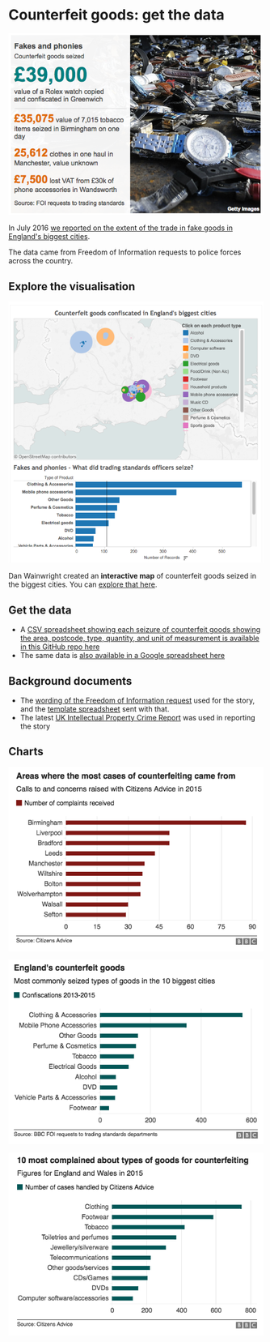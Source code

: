 # Counterfeit goods: get the data

![](https://raw.githubusercontent.com/BBC-Data-Unit/counterfeit-goods/master/fakes%20and%20phonies%20infographic.png)

In July 2016 [we reported on the extent of the trade in fake goods in England's biggest cities](http://www.bbc.co.uk/news/uk-england-35925119).

The data came from Freedom of Information requests to police forces across the country. 

## Explore the visualisation

![](https://raw.githubusercontent.com/BBC-Data-Unit/counterfeit-goods/master/counterfeit%20goods%20map.png)

Dan Wainwright created an **interactive map** of counterfeit goods seized in the biggest cities. You can [explore that here](https://public.tableau.com/profile/daniel.wainwright4535#!/vizhome/shared/KG3B7N9G7).

## Get the data

* A [CSV spreadsheet showing each seizure of counterfeit goods showing the area, postcode, type, quantity, and unit of measurement is available in this GitHub repo here](https://github.com/BBC-Data-Unit/counterfeit-goods/blob/master/Items%20seized%20by%20trading%20standards%20across%20England's%20biggest%20cities%20-%20Counterfeit%20seizures.csv)
* The same data is [also available in a Google spreadsheet here](https://docs.google.com/spreadsheets/d/1eykewTxWuwNCqrrTOlCCQ1xWLhkfTWnEQqdfckjwajs/edit#gid=0)

## Background documents

* The [wording of the Freedom of Information request](https://github.com/BBC-Data-Unit/counterfeit-goods/blob/master/FOI.md) used for the story, and the [template spreadsheet](https://github.com/BBC-Data-Unit/counterfeit-goods/blob/master/FOI%20response%20template%20counterfeit%20goods.xlsx) sent with that.
* The latest [UK Intellectual Property Crime Report](https://www.gov.uk/government/uploads/system/uploads/attachment_data/file/461792/ip-crime-report-2014-15.pdf) was used in reporting the story

## Charts

![](https://raw.githubusercontent.com/BBC-Data-Unit/counterfeit-goods/master/areas%20with%20most%20counterfeit%20goods.png)

![](https://raw.githubusercontent.com/BBC-Data-Unit/counterfeit-goods/master/most%20commonly%20seized%20fake%20goods%202013-2015.png)

![](https://raw.githubusercontent.com/BBC-Data-Unit/counterfeit-goods/master/most%20complained%20about%20counterfeit%20goods.png)
